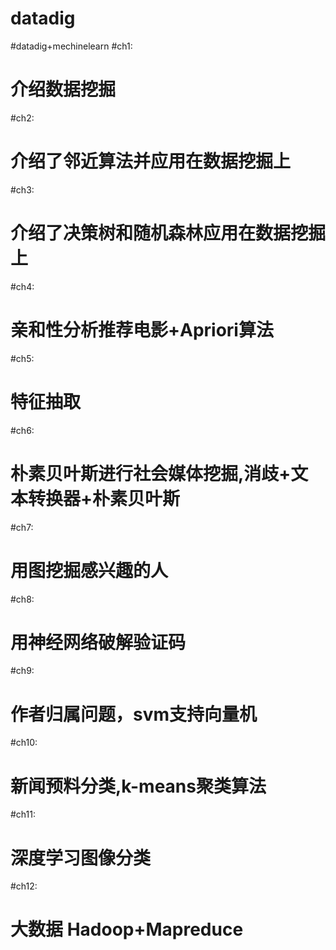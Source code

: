 # datadig
#datadig+mechinelearn
#ch1:    
#    介绍数据挖掘
#ch2:
#    介绍了邻近算法并应用在数据挖掘上
#ch3:
#    介绍了决策树和随机森林应用在数据挖掘上
#ch4:
#    亲和性分析推荐电影+Apriori算法
#ch5:
#    特征抽取
#ch6:
#    朴素贝叶斯进行社会媒体挖掘,消歧+文本转换器+朴素贝叶斯
#ch7:
#    用图挖掘感兴趣的人
#ch8:
#    用神经网络破解验证码
#ch9:
#    作者归属问题，svm支持向量机
#ch10:
#    新闻预料分类,k-means聚类算法
#ch11:
#    深度学习图像分类
#ch12:
#    大数据 Hadoop+Mapreduce
